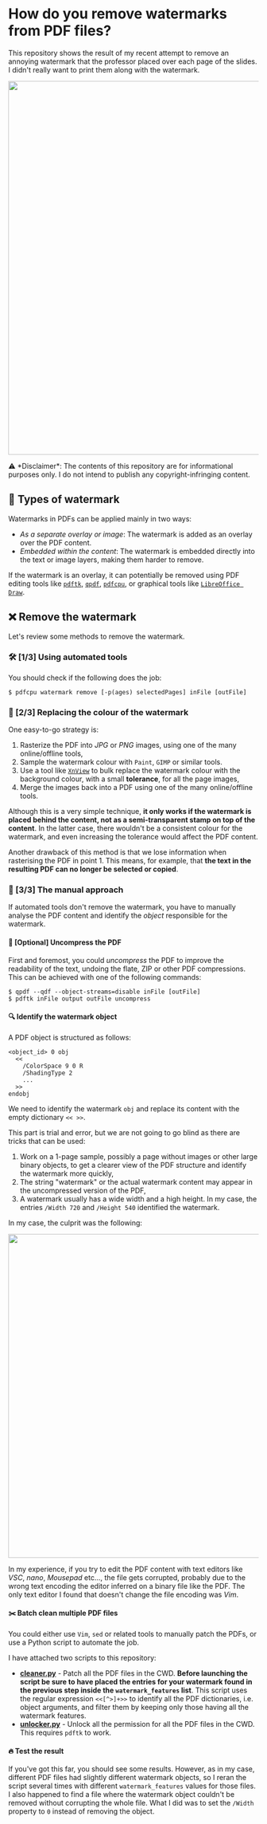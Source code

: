 # How do you remove watermarks from PDF files?
This repository shows the result of my recent attempt to remove an annoying watermark that the professor placed over each page of the slides. I didn't really want to print them along with the watermark.

<p align="center">
  <img src="https://github.com/user-attachments/assets/8936eccc-883b-428a-812f-a40c81600c13" width="750rem"/>
</p>
⚠️ *Disclaimer*: The contents of this repository are for informational purposes only. I do not intend to publish any copyright-infringing content.

## 🌊 Types of watermark
Watermarks in PDFs can be applied mainly in two ways:
- *As a separate overlay or image*: The watermark is added as an overlay over the PDF content.
- *Embedded within the content*: The watermark is embedded directly into the text or image layers, making them harder to remove.

If the watermark is an overlay, it can potentially be removed using PDF editing tools like [`pdftk`](https://www.pdflabs.com/tools/pdftk-the-pdf-toolkit/), [`qpdf`](https://github.com/qpdf/qpdf), [`pdfcpu`](https://pdfcpu.io/core/watermark.html), or graphical tools like [`LibreOffice Draw`](https://www.libreoffice.org/discover/draw/).

## ❌ Remove the watermark
Let's review some methods to remove the watermark.

### 🛠️ [1/3] Using automated tools
You should check if the following does the job:
```[bash]
$ pdfcpu watermark remove [-p(ages) selectedPages] inFile [outFile]
```

### 🎨 [2/3] Replacing the colour of the watermark 
One easy-to-go strategy is:
1. Rasterize the PDF into *JPG* or *PNG* images, using one of the many online/offline tools,
2. Sample the watermark colour with `Paint`, `GIMP` or similar tools.
3. Use a tool like [`XnView`](https://www.xnview.com/en/xnview/) to bulk replace the watermark colour with the background colour, with a small **tolerance**, for all the page images,
4. Merge the images back into a PDF using one of the many online/offline tools.

Although this is a very simple technique, **it only works if the watermark is placed behind the content, not as a semi-transparent stamp on top of the content**. In the latter case, there wouldn't be a consistent colour for the watermark, and even increasing the tolerance would affect the PDF content.

Another drawback of this method is that we lose information when rasterising the PDF in point 1. This means, for example, that **the text in the resulting PDF can no longer be selected or copied**.

### 🔧 [3/3] The manual approach
If automated tools don't remove the watermark, you have to manually analyse the PDF content and identify the *object* responsible for the watermark.

#### 📂 [Optional] Uncompress the PDF
First and foremost, you could *uncompress* the PDF to improve the readability of the text, undoing the flate, ZIP or other PDF compressions. This can be achieved with one of the following commands:
```[bash]
$ qpdf --qdf --object-streams=disable inFile [outFile]
$ pdftk inFile output outFile uncompress
```
#### 🔍 Identify the watermark object
A PDF object is structured as follows:

```[pdf]
<object_id> 0 obj
  <<
    /ColorSpace 9 0 R
    /ShadingType 2
    ...
  >>
endobj
```

We need to identify the watermark `obj` and replace its content with the empty dictionary `<< >>`. 

This part is trial and error, but we are not going to go blind as there are tricks that can be used:
1. Work on a 1-page sample, possibly a page without images or other large binary objects, to get a clearer view of the PDF structure and identify the watermark more quickly,
2. The string "watermark" or the actual watermark content may appear in the uncompressed version of the PDF,
3. A watermark usually has a wide width and a high height. In my case, the entries `/Width 720` and `/Height 540` identified the watermark.

In my case, the culprit was the following:
<p align="center">
  <img src="https://github.com/user-attachments/assets/b46b46e4-cbe0-419b-8228-68b4b66405a2" width="650rem"/>
</p>

In my experience, if you try to edit the PDF content with text editors like *VSC*, *nano*, *Mousepad* etc..., the file gets corrupted, probably due to the wrong text encoding the editor inferred on a binary file like the PDF. The only text editor I found that doesn't change the file encoding was *Vim*.

#### ✂️ Batch clean multiple PDF files

You could either use `Vim`, `sed` or related tools to manually patch the PDFs, or use a Python script to automate the job.

I have attached two scripts to this repository:
- [**cleaner.py**](/cleaner.py) - Patch all the PDF files in the CWD. **Before launching the script be sure to have placed the entries for your watermark found in the previous step inside the `watermark_features` list**. This script uses the regular expression `<<[^>]+>>` to identify all the PDF dictionaries, i.e. object arguments, and filter them by keeping only those having all the watermark features.
- [**unlocker.py**](/unlocker.py) - Unlock all the permission for all the PDF files in the CWD. This requires `pdftk` to work.

#### 🔥 Test the result
If you've got this far, you should see some results. However, as in my case, different PDF files had slightly different watermark objects, so I reran the script several times with different `watermark_features` values for those files.
I also happened to find a file where the watermark object couldn't be removed without corrupting the whole file. What I did was to set the `/Width` property to `0` instead of removing the object.
